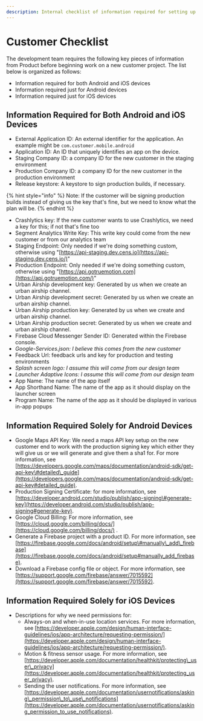 ```yaml
---
description: Internal checklist of information required for setting up a new project
---
```


# Customer Checklist

The development team requires the following key pieces of information from Product before beginning work on a new customer project. The list below is organized as follows: 

* Information required for both Android and iOS devices
* Information required just for Android devices
* Information required just for iOS devices

## Information Required for Both Android and iOS Devices

* External Application ID: An external identifier for the application. An example might be `com.customer.mobile.android`
* Application ID: An ID that uniquely identifies an app on the device. 
* Staging Company ID: a company ID for the new customer in the staging environment
* Production Company ID: a company ID for the new customer in the production environment
* Release keystore: A keystore to sign production builds, if necessary. 

{% hint style="info" %}
Note: If the customer will be signing production builds instead of giving us the key that's fine, but we need to know what the plan will be.
{% endhint %}



* Crashlytics key: If the new customer wants to use Crashlytics, we need a key for this; if not that's fine too
* Segment Analytics Write Key: This write key could come from the new customer or from our analytics team
* Staging Endpoint: Only needed if we're doing something custom, otherwise using "[https://api-staging.dev.cens.io](https://api-staging.dev.cens.io/)"
* Production Endpoint: Only needed if we're doing something custom, otherwise using "[https://api.gotruemotion.com](https://api.gotruemotion.com/)"
* Urban Airship development key: Generated by us when we create an urban airship channel.
* Urban Airship development secret: Generated by us when we create an urban airship channel.
* Urban Airship production key: Generated by us when we create and urban airship channel.
* Urban Airship production secret: Generated by us when we create and urban airship channel.
* Firebase Cloud Messenger Sender ID: Generated within the Firebase console. 
* _Google-Services.json: I believe this comes from the new customer_
* Feedback Url: feedback urls and key for production and testing environments
* _Splash screen logo: I assume this will come from our design team_
* _Launcher Adaptive Icons: I assume this will come from our design team_
* App Name: The name of the app itself
* App Shorthand Name: The name of the app as it should display on the launcher screen
* Program Name: The name of the app as it should be displayed in various in-app popups

#### 

## Information Required Solely for Android Devices

* Google Maps API Key: We need a maps API key setup on the new customer end to work with the production signing key which either they will give us or we will generate and give them a sha1 for. For more information, see [https://developers.google.com/maps/documentation/android-sdk/get-api-key\#detailed\_guide](https://developers.google.com/maps/documentation/android-sdk/get-api-key#detailed_guide).
* Production Signing Certificate: for more information, see [https://developer.android.com/studio/publish/app-signing\#generate-key](https://developer.android.com/studio/publish/app-signing#generate-key).
* Google Cloud Billing: For more information, see [https://cloud.google.com/billing/docs/](https://cloud.google.com/billing/docs/) .
* Generate a Firebase project with a product ID. For more information, see [https://firebase.google.com/docs/android/setup\#manually\_add\_firebase](https://firebase.google.com/docs/android/setup#manually_add_firebase).
* Download a Firebase config file or object. For more information, see [https://support.google.com/firebase/answer/7015592](https://support.google.com/firebase/answer/7015592).

#### 

## Information Required Solely for iOS Devices

* Descriptions for why we need permissions for:
  * Always-on and when-in-use location services. For more information, see [https://developer.apple.com/design/human-interface-guidelines/ios/app-architecture/requesting-permission/](https://developer.apple.com/design/human-interface-guidelines/ios/app-architecture/requesting-permission/).
  * Motion & fitness sensor usage. For more information, see [https://developer.apple.com/documentation/healthkit/protecting\_user\_privacy](https://developer.apple.com/documentation/healthkit/protecting_user_privacy).
  * Sending the user notifications. For more information, see [https://developer.apple.com/documentation/usernotifications/asking\_permission\_to\_use\_notifications](https://developer.apple.com/documentation/usernotifications/asking_permission_to_use_notifications).

